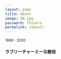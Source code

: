 ```yaml
---
layout: page
title: About
image: 08.jpg
password: lhivera
permalink: /about/
---
```


<small>1989 - 2020</small>
#### ラブリーチャーミーな敵役
